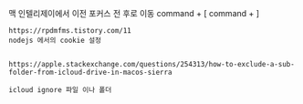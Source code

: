 맥 인텔리제이에서 이전 포커스 전 후로 이동 
command + [ 
    command + ] 


    https://rpdmfms.tistory.com/11
    nodejs 에서의 cookie 설정 


    https://apple.stackexchange.com/questions/254313/how-to-exclude-a-sub-folder-from-icloud-drive-in-macos-sierra

    icloud ignore 파일 이나 폴더